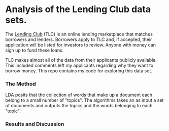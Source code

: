 Analysis of the Lending Club data sets. 
===


The [Lending Club](www.lendingclub.com) (TLC) is an online lending marketplace that matches borrowers and lenders. Borrowers apply to TLC and, if accepted, their application will be listed for investors to review. Anyone with money can sign up to fund these loans.

TLC makes almost all of the data from their applicants publicly available. This included comments left my applicants regarding why they want to borrow money. This repo contains my code for exploring this data set.

### The Method

LDA posits that the collection of words that make up a document each belong to a small number of "topics". The algorithms takes an as input a set of documents and outputs the topics and the words belonging to each "topic".

### Results and Discussion



